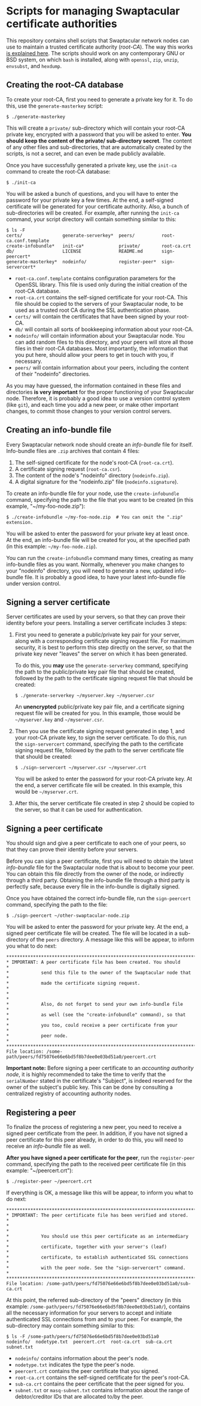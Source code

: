 # Scripts for managing Swaptacular certificate authorities

This repository contains shell scripts that Swaptacular network nodes can
use to maintain a trusted certificate authority (*root-CA*). The way this
works [is explained
here](http://swaptacular.github.io/2023/04/26/under-the-hood-peer-connections/).
The scripts should work on any contemporary GNU or BSD system, on which
`bash` is installed, along with `openssl`, `zip`, `unzip`, `envsubst`, and
`hexdump`.

## Creating the root-CA database

To create your root-CA, first you need to generate a private key for it. To
do this, use the `generate-masterkey` script:

```shell
$ ./generate-masterkey
```

This will create a `private/` sub-directory which will contain your root-CA
private key, encrypted with a password that you will be asked to enter.
**You should keep the content of the private/ sub-directory secret**. The
content of any other files and sub-directories, that are automatically
created by the scripts, is not a secret, and can even be made publicly
available.

Once you have successfully generated a private key, use the `init-ca`
command to create the root-CA database:

```shell
$ ./init-ca
```

You will be asked a bunch of questions, and you will have to enter the
password for your private key a few times. At the end, a self-signed
certificate will be generated for your certificate authority. Also, a bunch
of sub-directories will be created. For example, after running the `init-ca`
command, your script directory will contain something similar to this:

``` shell
$ ls -F
certs/               generate-serverkey*  peers/          root-ca.conf.template
create-infobundle*   init-ca*             private/        root-ca.crt
db/                  LICENSE              README.md       sign-peercert*
generate-masterkey*  nodeinfo/            register-peer*  sign-servercert*
```

* `root-ca.conf.template` contains configuration parameters for the OpenSSL
  library. This file is used only during the initial creation of the root-CA
  database.
* `root-ca.crt` contains the self-signed certificate for your root-CA. This
  file should be copied to the servers of your Swaptacular node, to be used
  as a trusted root CA during the SSL authentication phase.
* `certs/` will contain the certificates that have been signed by your
  root-CA.
* `db/` will contain all sorts of bookkeeping information about your
  root-CA.
* `nodeinfo/` will contain information about your Swaptacular node. You can
  add random files to this directory, and your peers will store all those
  files in their root-CA databases. Most importantly, the information that
  you put here, should allow your peers to get in touch with you, if
  necessary.
* `peers/` will contain information about your peers, including the content
  of their "nodeinfo" directories.

As you may have guessed, the information contained in these files and
directories **is very important** for the proper functioning of your
Swaptacular node. Therefore, it is probably a good idea to use a version
control system (like `git`), and each time you add a new peer, or make other
important changes, to commit those changes to your version control servers.

## Creating an info-bundle file

Every Swaptacular network node should create an *info-bundle* file for
itself. Info-bundle files are `.zip` archives that contain 4 files:

1. The self-signed certificate for the node's root-CA (`root-ca.crt`).
2. A certificate signing request (`root-ca.csr`).
3. The content of the node's "nodeinfo" directory (`nodeinfo.zip`).
4. A digital signature for the "nodeinfo.zip" file (`nodeinfo.signature`).

To create an info-bundle file for your node, use the `create-infobundle`
command, specifying the path to the file that you want to be created (in
this example, "~/my-foo-node.zip"):

```shell
$ ./create-infobundle ~/my-foo-node.zip  # You can omit the ".zip" extension.
```

You will be asked to enter the password for your private key at least once.
At the end, an info-bundle file will be created for you, at the specified
path (in this example: `~/my-foo-node.zip`).

You can run the `create-infobundle` command many times, creating as many
info-bundle files as you want. Normally, whenever you make changes to your
"nodeinfo" directory, you will need to generate a new, updated info-bundle
file. It is probably a good idea, to have your latest info-bundle file under
version control.

## Signing a server certificate

Server certificates are used by your servers, so that they can prove their
identity before your peers. Installing a server certificate includes 3
steps:

1. First you need to generate a public/private key pair for your server,
   along with a corresponding certificate signing request file. For maximum
   security, it is best to perform this step directly on the server, so that
   the private key never "leaves" the server on which it has been generated.

   To do this, you **may** use the `generate-serverkey` command, specifying
   the path to the public/private key pair file that should be created,
   followed by the path to the certificate signing request file that should
   be created:

   ```shell
   $ ./generate-serverkey ~/myserver.key ~/myserver.csr
   ```

   An **unencrypted** public/private key pair file, and a certificate
   signing request file will be created for you. In this example, those
   would be `~/myserver.key` and `~/myserver.csr`.

2. Then you use the certificate signing request generated in step 1, and
   your root-CA private key, to sign the server certificate. To do this, run
   the `sign-servercert` command, specifying the path to the certificate
   signing request file, followed by the path to the server certificate file
   that should be created:

   ```shell
   $ ./sign-servercert ~/myserver.csr ~/myserver.crt
   ```

   You will be asked to enter the password for your root-CA private key. At
   the end, a server certificate file will be created. In this example, this
   would be `~/myserver.crt`.

3. After this, the server certificate file created in step 2 should be
   copied to the server, so that it can be used for authentication.

## Signing a peer certificate

You should sign and give a peer certificate to each one of your peers, so
that they can prove their identity before your servers.

Before you can sign a peer certificate, first you will need to obtain the
latest *info-bundle* file for the Swaptacular node that is about to become
your peer. You can obtain this file directly from the owner of the node, or
indirectly through a third party. Obtaining the info-bundle file through a
third party is perfectly safe, because every file in the info-bundle is
digitally signed.

Once you have obtained the correct info-bundle file, run the `sign-peercert`
command, specifying the path to the file:

```shell
$ ./sign-peercert ~/other-swaptacular-node.zip
```

You will be asked to enter the password for your private key. At the end, a
signed peer certificate file will be created. The file will be located in a
sub-directory of the `peers` directory. A message like this will be appear,
to inform you what to do next:

```
***********************************************************************
* IMPORTANT: A peer certificate file has been created. You should     *
*            send this file to the owner of the Swaptacular node that *
*            made the certificate signing request.                    *
*                                                                     *
*            Also, do not forget to send your own info-bundle file    *
*            as well (see the "create-infobundle" command), so that   *
*            you too, could receive a peer certificate from your      *
*            peer node.                                               *
***********************************************************************
File location: /some-path/peers/fd75076e66e6bd5f8b7dee0e03bd51a0/peercert.crt
```

**Important note:** Before signing a peer certificate to an *accounting
authority node*, it is highly recommended to take the time to verify that
the `serialNumber` stated in the certificate's "Subject", is indeed reserved
for the owner of the subject's public key. This can be done by consulting a
centralized registry of accounting authority nodes.

## Registering a peer

To finalize the process of registering a new peer, you need to receive a
signed peer certificate from the peer. In addition, if you have not signed a
peer certificate for this peer already, in order to do this, you will need
to receive an *info-bundle* file as well.

**After you have signed a peer certificate for the peer**, run the
`register-peer` command, specifying the path to the received peer
certificate file (in this example: "~/peercert.crt"):

```shell
$ ./register-peer ~/peercert.crt
```

If everything is OK, a message like this will be appear, to inform you what
to do next:

```
***********************************************************************
* IMPORTANT: The peer certificate file has been verified and stored.  *
*                                                                     *
*            You should use this peer certificate as an intermediary  *
*            certificate, together with your server's (leaf)          *
*            certificate, to establish authenticated SSL connections  *
*            with the peer node. See the "sign-servercert" command.   *
***********************************************************************
File location: /some-path/peers/fd75076e66e6bd5f8b7dee0e03bd51a0/sub-ca.crt
```

At this point, the referred sub-directory of the "peers" directory (in this
example: `/some-path/peers/fd75076e66e6bd5f8b7dee0e03bd51a0/`), contains all
the necessary information for your servers to accept and initiate
authenticated SSL connections from and to your peer. For example, the
sub-directory may contain something similar to this:

```shell
$ ls -F /some-path/peers/fd75076e66e6bd5f8b7dee0e03bd51a0
nodeinfo/  nodetype.txt  peercert.crt  root-ca.crt  sub-ca.crt  subnet.txt
```

* `nodeinfo/` contains information about the peer's node.
* `nodetype.txt` indicates the type the peer's node.
* `peercert.crt` contains the peer certificate that you signed.
* `root-ca.crt` contains the self-signed certificate for the peer's root-CA.
* `sub-ca.crt` contains the peer certificate that the peer signed for you.
* `subnet.txt` or `masq-subnet.txt` contains information about the range of
  debtor/creditor IDs that are allocated to/by the peer.
